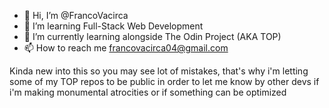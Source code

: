 - 👋 Hi, I’m @FrancoVacirca
- 👀 I’m learning Full-Stack Web Development
- 🌱 I’m currently learning alongside The Odin Project (AKA TOP)
- 📫 How to reach me francovacirca04@gmail.com

Kinda new into this so you may see lot of mistakes, that's why i'm letting some of my TOP repos to be public in order to let me know by other devs if i'm making monumental atrocities or if something can be optimized

